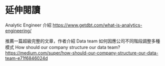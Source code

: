 # 延伸閱讀

Analytic Engineer 介紹
https://www.getdbt.com/what-is-analytics-engineering/ 

推薦一篇超級完整的文章，作者介紹 Data team 如何因應公司不同階段調整多種模式 How should our company structure our data team? 
https://medium.com/super/how-should-our-company-structure-our-data-team-e71f6846024d 